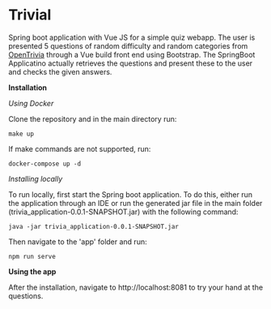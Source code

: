 # Trivial

Spring boot application with Vue JS for a simple quiz webapp. The user is presented 5 questions of random difficulty and random categories from [OpenTrivia](https://opentdb.com/9) through a Vue build front end using Bootstrap. The SpringBoot Applicatino actually retrieves the questions and present these to the user and checks the given answers.

**Installation**

*Using Docker*

Clone the repository and in the main directory run:

```
make up
```
If make commands are not supported, run:
```
docker-compose up -d
```

*Installing locally*

To run locally, first start the Spring boot application. To do this, either run the application through an IDE or run the generated jar file in the main folder (trivia_application-0.0.1-SNAPSHOT.jar) with the following command:
```
java -jar trivia_application-0.0.1-SNAPSHOT.jar
```
Then navigate to the 'app' folder and run:
```
npm run serve
```

**Using the app**

After the installation, navigate to http://localhost:8081 to try your hand at the questions.
